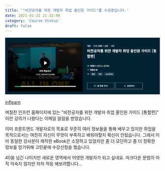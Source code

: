 ```yaml
---
title: '"비전공자를 위한 개발자 취업 올인원 가이드"를 수강중입니다.'
date: 2021-01-21 21:32:00
category: 'Course Status'
draft: false
---
```


![](./images/oneImg.png)

[inflearn](https://www.inflearn.com/course/%EA%B0%9C%EB%B0%9C%EC%9E%90-%EC%B7%A8%EC%97%85-%ED%86%B5%ED%95%A9%ED%8E%B8#, "inflearn link")

며칠전 인프런 홈패이지에 있는 "비전공자를 위한 개발자 취업 올인원 가이드 [통합편]"
이란 강의가 나왔다는 이메일 알람을 받았습니다.

이미 프론트엔드 개발자로의 목표로 꾸준히 여러 정보들을 통해 배우고 있지만 
취업을 목적으로서는 여전히 자신이 무엇이 부족하고  배워야할지 확신이 안됬습니다.
그래서 이미 동일한 강사분이 제작한 eBook은 소장하고 있었지만 
좀 더 모던하고 좀 더 정확한 정보를 얻기위해 고민끝에 수강신청을 했습니다.
  


40을 넘긴 나이지만 새로운 영역에서 어엿한 개발자가 되고 싶네요.
마크다운 문법이 아직 익숙지 않지만 차차 적응 해보려합니다...


